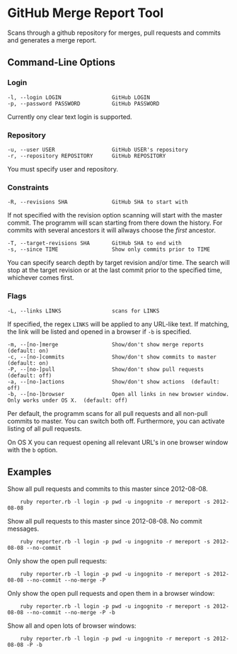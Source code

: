 
# GitHub Merge Report Tool

Scans through a github repository for merges, pull requests and commits and generates a merge report.

## Command-Line Options

### Login

    -l, --login LOGIN                GitHub LOGIN
    -p, --password PASSWORD          GitHub PASSWORD

Currently ony clear text login is supported.

### Repository

    -u, --user USER                  GitHub USER's repository
    -r, --repository REPOSITORY      GitHub REPOSITORY

You must specify user and repository.

### Constraints

    -R, --revisions SHA              GitHub SHA to start with

If not specified with the revision option scanning will start with the master commit. The programm will scan starting
from there down the history. For commits with several ancestors it will allways choose the *first* ancestor.

    -T, --target-revisions SHA       GitHub SHA to end with
    -s, --since TIME                 Show only commits prior to TIME

You can specify search depth by target revision and/or time. The search will stop at the target revision or at the last
commit prior to the specified time, whichever comes first.

### Flags

    -L, --links LINKS                scans for LINKS

If specified, the regex `LINKS` will be applied to any URL-like text. If matching, the link will be listed and opened
 in a browser if `-b` is specified.


    -m, --[no-]merge                 Show/don't show merge reports (default: on)
    -c, --[no-]commits               Show/don't show commits to master (default: on)
    -P, --[no-]pull                  Show/don't show pull requests (default: off)
    -a, --[no-]actions               Show/don't show actions  (default: off)
    -b, --[no-]browser               Open all links in new browser window. Only works under OS X.  (default: off)

Per default, the programm scans for all pull requests and all non-pull commits to master. You can switch both off.
Furthermore, you can activate listing of all pull requests.

On OS X you can request opening all relevant URL's in one browser window with the `b` option.

## Examples

Show all pull requests and commits to this master since 2012-08-08.

        ruby reporter.rb -l login -p pwd -u ingognito -r mereport -s 2012-08-08

Show all pull requests to this master since 2012-08-08. No commit messages.

        ruby reporter.rb -l login -p pwd -u ingognito -r mereport -s 2012-08-08 --no-commit

Only show the open pull requests:

        ruby reporter.rb -l login -p pwd -u ingognito -r mereport -s 2012-08-08 --no-commit --no-merge -P

Only show the open pull requests and open them in a browser window:

        ruby reporter.rb -l login -p pwd -u ingognito -r mereport -s 2012-08-08 --no-commit --no-merge -P -b

Show all and open lots of browser windows:

        ruby reporter.rb -l login -p pwd -u ingognito -r mereport -s 2012-08-08 -P -b
